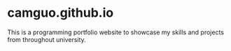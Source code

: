 # camguo.github.io

This is a programming portfolio website to showcase my skills and projects from throughout university.

